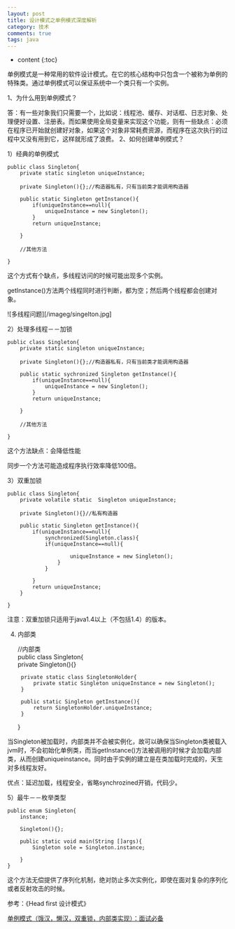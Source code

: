 ```yaml
---
layout: post
title: 设计模式之单例模式深度解析
category: 技术
comments: true
tags: java
---
```


* content
{:toc}

单例模式是一种常用的软件设计模式。在它的核心结构中只包含一个被称为单例的特殊类。通过单例模式可以保证系统中一个类只有一个实例。




1、为什么用到单例模式？

答：有一些对象我们只需要一个，比如说：线程池、缓存、对话框、日志对象、处理便好设置、注册表。而如果使用全局变量来实现这个功能，则有一些缺点：必须在程序已开始就创建好对象，如果这个对象非常耗费资源，而程序在这次执行的过程中又没有用到它，这样就形成了浪费。
2、如何创建单例模式？

   1）经典的单例模式


    public class Singleton{  
        private static singleton uniqueInstance;  
      
        private Singleton(){};//构造器私有，只有当前类才能调用构造器  
      
        public static Singleton getInstance(){  
            if(uniqueInstance==null){  
                uniqueInstance = new Singleton();  
            }  
            return uniqueInstance;  
      
        }  
      
        //其他方法  
      
    }  


这个方式有个缺点，多线程访问的时候可能出现多个实例。

getInstance()方法两个线程同时进行判断，都为空；然后两个线程都会创建对象。  

![多线程问题][/imageg/singelton.jpg] 
 
2）处理多线程－－加锁

    public class Singleton{  
        private static singleton uniqueInstance;  
      
        private Singleton(){};//构造器私有，只有当前类才能调用构造器  
      
        public static sychronized Singleton getInstance(){  
            if(uniqueInstance==null){  
                uniqueInstance = new Singleton();  
            }  
            return uniqueInstance;  
      
        }  
      
        //其他方法  
      
    }  

这个方法缺点：会降低性能

同步一个方法可能造成程序执行效率降低100倍。

3）双重加锁


    public class Singleton{  
        private volatile static  Singleton uniqueInstance;  
      
        private Singleton(){}//私有构造器  
      
        public static Singleton getInstance(){  
            if(uniqueInstance==null){  
                synchronized(Singleton.class){  
                if(uniqueInstance==null){  
                      
                        uniqueInstance = new Singleton();  
                    }  
                }  
      
            }  
            return uniqueInstance;  
        }  
      
    }  


注意：双重加锁只适用于java1.4以上（不包括1.4）的版本。

4) 内部类


    //内部类  
    public class Singleton{  
        private Singleton(){}  
      
        private static class SingletonHolder{  
            private static Singleton uniqueInstance = new Singleton();  
        }  
      
        public static Singleton getInstance(){  
            return SingletonHolder.uniqueInstance;  
        }  
    }  


当Singleton被加载时，内部类并不会被实例化，故可以确保当Singleton类被载入jvm时，不会初始化单例类，而当getInstance()方法被调用的时候才会加载内部类，从而创建uniqueinstance。同时由于实例的建立是在类加载时完成的，天生对多线程友好。


优点：延迟加载，线程安全，省略synchrozined开销，代码少。

5）最牛－－枚举类型


    public enum Singleton{  
        instance;  
      
        Singleton(){};  
      
        public static void main(String []args){  
            Singleton sole = Singleton.instance;  
              
        }  
    }  


这个方法无偿提供了序列化机制，绝对防止多次实例化，即使在面对复杂的序列化或者反射攻击的时候。


参考：《Head first 设计模式》

[单例模式（饿汉，懒汉，双重锁，内部类实现）：面试必备](https://www.toutiao.com/i6360511195685847554/?tt_from=weixin&utm_campaign=client_share&app=news_article&utm_source=weixin&iid=7526562569&utm_medium=toutiao_android&wxshare_count=1)



[1]:http://img.blog.csdn.net/20170126101450505?watermark/2/text/aHR0cDovL2Jsb2cuY3Nkbi5uZXQvUHJlcGFyZWQ=/font/5a6L5L2T/fontsize/400/fill/I0JBQkFCMA==/dissolve/70/gravity/Center
